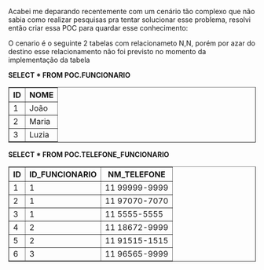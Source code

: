 <p>Acabei me deparando recentemente com um cenário tão complexo que não sabia como realizar pesquisas pra tentar solucionar esse problema, resolvi então criar essa POC para quardar esse conhecimento:</p>
<p>O cenario é o seguinte 2 tabelas com relacionameto N,N, porém por azar do destino esse relacionamento não foi previsto no momento da implementação da tabela</p>
<div>
<b>SELECT * FROM POC.FUNCIONARIO</b>
<table border="1">
<thead>
<tr>
<th> ID </th> <th>NOME</th>
</tr>
</thead>
<tbody>
<tr>
<td>1</td>
<td>João</td>
</tr>
<tr>
<td>2</td>
<td>Maria</td>
</tr>
<tr>
<td>3</td>
<td>Luzia</td>
</tr>
</tbody>
</table>
</div>
<div>
<b>SELECT * FROM POC.TELEFONE_FUNCIONARIO</b>
<table border="1">
<thead>
<tr>
<th> ID </th>
<th> ID_FUNCIONARIO </th>
<th> NM_TELEFONE </th>
</tr>
</thead>
<tbody>
<tr>
<td>1</td><td>1</td><td>11 99999-9999</td>
</tr>
<tr>
<td>2</td><td>1</td><td>11 97070-7070</td>
</tr>
<tr>
<td>3</td><td>1</td><td>11 5555-5555</td>
</tr>
<tr>
<td>4</td><td>2</td><td>11 18672-9999</td>
</tr>
<tr>
<td>5</td><td>2</td><td>11 91515-1515</td>
</tr>
<tr>
<td>6</td><td>3</td><td>11 96565-9999</td>
</tr>
</tbody>
</table>
</div>

